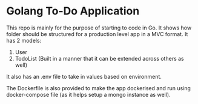 # Golang To-Do Application

This repo is mainly for the purpose of starting to code in Go. It shows how folder should be structured for a production level app in a MVC format. It has 2 models:
1. User
2. TodoList
(Built in a manner that it can be extended across others as well)

It also has an .env file to take in values based on environment.

The Dockerfile is also provided to make the app dockerised and run using docker-compose file (as it helps setup a mongo instance as well).
